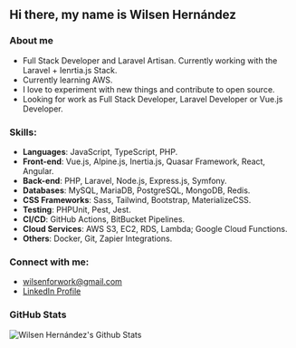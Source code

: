 ## Hi there, my name is Wilsen Hernández

### About me

- Full Stack Developer and Laravel Artisan. Currently working with the Laravel + Ienrtia.js Stack.
- Currently learning AWS.
- I love to experiment with new things and contribute to open source.
- Looking for work as Full Stack Developer, Laravel Developer or Vue.js Developer.

### Skills:

- **Languages**: JavaScript, TypeScript, PHP.
- **Front-end**: Vue.js, Alpine.js, Inertia.js, Quasar Framework, React, Angular.
- **Back-end**: PHP, Laravel, Node.js, Express.js, Symfony.
- **Databases**: MySQL, MariaDB, PostgreSQL, MongoDB, Redis.
- **CSS Frameworks**: Sass, Tailwind, Bootstrap, MaterializeCSS.
- **Testing**: PHPUnit, Pest, Jest.
- **CI/CD**: GitHub Actions, BitBucket Pipelines.
- **Cloud Services**: AWS S3, EC2, RDS, Lambda; Google Cloud Functions.
- **Others**: Docker, Git, Zapier Integrations.

### Connect with me:

- [wilsenforwork@gmail.com][email]
- [LinkedIn Profile][linkedin]

### GitHub Stats

<img align="left" alt="Wilsen Hernández's Github Stats" src="https://github-readme-stats.vercel.app/api?username=wilsenhc&show_icons=true&hide_border=true&count_private=true&theme=vue-dark" />

[email]: mailto:wilsenforwork@gmail.com
[linkedin]: https://linkedin.com/in/wilsenhc
